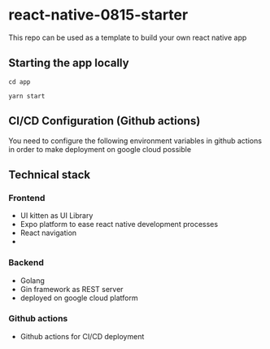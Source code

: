 # react-native-0815-starter
This repo can be used as a template to build your own react native app

## Starting the app locally 

`cd app`

`yarn start`

## CI/CD Configuration (Github actions)

You need to configure the following environment variables in github actions in order to make deployment on google cloud possible

## Technical stack

### Frontend
- UI kitten as UI Library
- Expo platform to ease react native development processes
- React navigation
- 

### Backend
- Golang
- Gin framework as REST server
- deployed on google cloud platform

### Github actions
- Github actions for CI/CD deployment
